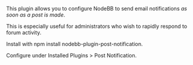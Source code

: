 This plugin allows you to configure NodeBB to send email notifications *as soon as a post is made*. 

This is especially useful for administrators who wish to rapidly respond to forum activity.

Install with npm install nodebb-plugin-post-notification.

Configure under Installed Plugins > Post Notification.
